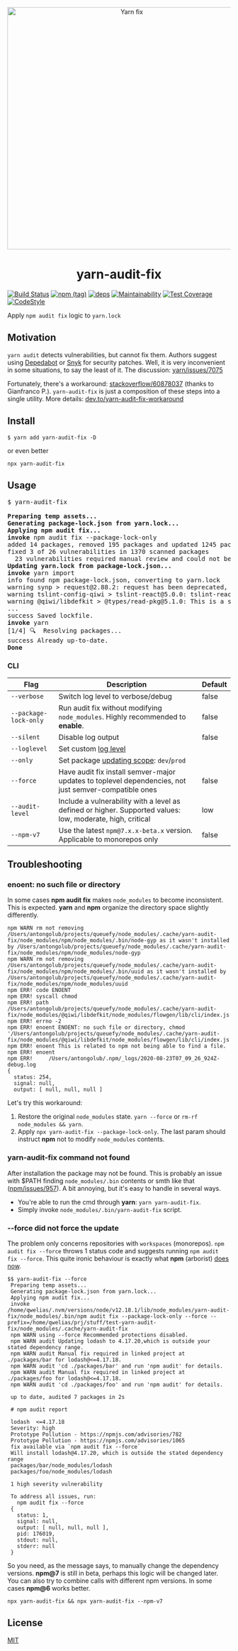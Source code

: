 <p align="center">
  <a href="https://yarnpkg.com/">
    <img alt="Yarn fix" src="https://github.com/antongolub/yarn-audit-fix/blob/master/img/yarn-audit-fix.png?raw=true?raw=true" width="546">
  </a>
</p>

<h1 align="center">
  yarn-audit-fix
</h1>

[![Build Status](https://travis-ci.com/antongolub/yarn-audit-fix.svg?branch=master)](https://travis-ci.com/antongolub/yarn-audit-fix)
[![npm (tag)](https://img.shields.io/npm/v/yarn-audit-fix)](https://www.npmjs.com/package/yarn-audit-fix)
[![deps](https://img.shields.io/david/antongolub/yarn-audit-fix)](https://david-dm.org/antongolub/yarn-audit-fix)
[![Maintainability](https://api.codeclimate.com/v1/badges/1ace18434c46fe1a47fe/maintainability)](https://codeclimate.com/github/antongolub/yarn-audit-fix/maintainability)
[![Test Coverage](https://api.codeclimate.com/v1/badges/1ace18434c46fe1a47fe/test_coverage)](https://codeclimate.com/github/antongolub/yarn-audit-fix/test_coverage)
[![CodeStyle](https://img.shields.io/badge/code%20style-tslint--config--qiwi-brightgreen.svg)](https://github.com/qiwi/tslint-config-qiwi)

Apply `npm audit fix` logic to `yarn.lock`

## Motivation
`yarn audit` detects vulnerabilities, but cannot fix them.
Authors suggest using [Depedabot](https://dependabot.com/) or [Snyk](https://snyk.io/) for security patches. Well, it is very inconvenient in some situations, to say the least of it.
The discussion: [yarn/issues/7075](https://github.com/yarnpkg/yarn/issues/7075)

Fortunately, there's a workaround: [stackoverflow/60878037](https://stackoverflow.com/a/60878037) (thanks to Gianfranco P.).
`yarn-audit-fix` is just a composition of these steps into a single utility.
More details: [dev.to/yarn-audit-fix-workaround](https://dev.to/antongolub/yarn-audit-fix-workaround-i2a)

## Install
```shell script
$ yarn add yarn-audit-fix -D
```
or even better
```
npx yarn-audit-fix
```

## Usage
<pre>
$ yarn-audit-fix

<b>Preparing temp assets...</b>
<b>Generating package-lock.json from yarn.lock...</b>
<b>Applying npm audit fix...</b>
<b>invoke</b> npm audit fix --package-lock-only
added 14 packages, removed 195 packages and updated 1245 packages in 4.795s
fixed 3 of 26 vulnerabilities in 1370 scanned packages
  23 vulnerabilities required manual review and could not be updated
<b>Updating yarn.lock from package-lock.json...</b>
<b>invoke</b> yarn import
info found npm package-lock.json, converting to yarn.lock
warning synp > request@2.88.2: request has been deprecated, see https://github.com/request/request/issues/3142
warning tslint-config-qiwi > tslint-react@5.0.0: tslint-react is deprecated along with TSLint
warning @qiwi/libdefkit > @types/read-pkg@5.1.0: This is a stub types definition. read-pkg provides its own type definitions, so you do not need this installed.
...
success Saved lockfile.
<b>invoke</b> yarn
[1/4] 🔍  Resolving packages...
success Already up-to-date.
<b>Done</b>
</pre>

### CLI
| Flag | Description | Default |
|---|---|---|
|`--verbose` | Switch log level to verbose/debug | false |
|`--package-lock-only` | Run audit fix without modifying `node_modules`. Highly recommended to **enable**. | false |
|`--silent` | Disable log output | false |
|`--loglevel` | Set custom [log level](https://docs.npmjs.com/misc/config#shorthands-and-other-cli-niceties)
|`--only` | Set package [updating scope](https://docs.npmjs.com/cli/audit): `dev`/`prod`
|`--force` | Have audit fix install semver-major updates to toplevel dependencies, not just semver-compatible ones | false
|`--audit-level` | Include a vulnerability with a level as defined or higher. Supported values: low, moderate, high, critical | low
|`--npm-v7` | Use the latest `npm@7.x.x-beta.x` version. Applicable to monorepos only | false 

## Troubleshooting
### enoent: no such file or directory
In some cases **npm audit fix** makes `node_modules` to become inconsistent. This is expected. **yarn** and **npm** organize the directory space slightly differently.
```
npm WARN rm not removing /Users/antongolub/projects/queuefy/node_modules/.cache/yarn-audit-fix/node_modules/npm/node_modules/.bin/node-gyp as it wasn't installed by /Users/antongolub/projects/queuefy/node_modules/.cache/yarn-audit-fix/node_modules/npm/node_modules/node-gyp
npm WARN rm not removing /Users/antongolub/projects/queuefy/node_modules/.cache/yarn-audit-fix/node_modules/npm/node_modules/.bin/uuid as it wasn't installed by /Users/antongolub/projects/queuefy/node_modules/.cache/yarn-audit-fix/node_modules/npm/node_modules/uuid
npm ERR! code ENOENT
npm ERR! syscall chmod
npm ERR! path /Users/antongolub/projects/queuefy/node_modules/.cache/yarn-audit-fix/node_modules/@qiwi/libdefkit/node_modules/flowgen/lib/cli/index.js
npm ERR! errno -2
npm ERR! enoent ENOENT: no such file or directory, chmod '/Users/antongolub/projects/queuefy/node_modules/.cache/yarn-audit-fix/node_modules/@qiwi/libdefkit/node_modules/flowgen/lib/cli/index.js'
npm ERR! enoent This is related to npm not being able to find a file.
npm ERR! enoent 
npm ERR!     /Users/antongolub/.npm/_logs/2020-08-23T07_09_26_924Z-debug.log
{
  status: 254,
  signal: null,
  output: [ null, null, null ]
```
Let's try this workaround:
1. Restore the original `node_modules` state. `yarn --force` or `rm-rf node_modules && yarn`.
2. Apply `npx yarn-audit-fix --package-lock-only`. The last param should instruct **npm** not to modify `node_modules` contents.

### yarn-audit-fix command not found
After installation the package may not be found. This is probably an issue with $PATH finding `node_modules/.bin` contents or smth like that ([npm/issues/957](https://github.com/npm/npm/issues/957)).
A bit annoying, but it's easy to handle in several ways. 
* You're able to run the cmd through **yarn**: `yarn yarn-audit-fix`. 
* Simply invoke `node_modules/.bin/yarn-audit-fix` script.

### --force did not force the update
The problem only concerns repositories with `workspaces` (monorepos). 
`npm audit fix --force` throws 1 status code and suggests running `npm audit fix --force`. This quite ironic behaviour is exactly what **npm** (arborist) [does now](https://github.com/npm/arborist/blob/5b550501f50d6489d7e5f7598a97a5cf4cc5cc8a/lib/arborist/build-ideal-tree.js#L373). 
```
$$ yarn-audit-fix --force          
 Preparing temp assets...
 Generating package-lock.json from yarn.lock...
 Applying npm audit fix...
 invoke /home/qwelias/.nvm/versions/node/v12.18.1/lib/node_modules/yarn-audit-fix/node_modules/.bin/npm audit fix --package-lock-only --force --prefix=/home/qwelias/prj/stuff/test-yarn-audit-fix/node_modules/.cache/yarn-audit-fix
 npm WARN using --force Recommended protections disabled.
 npm WARN audit Updating lodash to 4.17.20,which is outside your stated dependency range.
 npm WARN audit Manual fix required in linked project at ./packages/bar for lodash@<=4.17.18.
 npm WARN audit 'cd ./packages/bar' and run 'npm audit' for details.
 npm WARN audit Manual fix required in linked project at ./packages/foo for lodash@<=4.17.18.
 npm WARN audit 'cd ./packages/foo' and run 'npm audit' for details.
 
 up to date, audited 7 packages in 2s
 
 # npm audit report
 
 lodash  <=4.17.18
 Severity: high
 Prototype Pollution - https://npmjs.com/advisories/782
 Prototype Pollution - https://npmjs.com/advisories/1065
 fix available via `npm audit fix --force`
 Will install lodash@4.17.20, which is outside the stated dependency range
 packages/bar/node_modules/lodash
 packages/foo/node_modules/lodash
 
 1 high severity vulnerability
 
 To address all issues, run:
   npm audit fix --force
 {
   status: 1,
   signal: null,
   output: [ null, null, null ],
   pid: 176019,
   stdout: null,
   stderr: null
 }
```
So you need, as the message says, to manually change the dependency versions. **npm@7** is still in beta, perhaps this logic will be changed later.
You can also try to combine calls with different npm versions. In some cases **npm@6** works better.
```shell script
npx yarn-audit-fix && npx yarn-audit-fix --npm-v7
```

## License
[MIT](./LICENSE)
